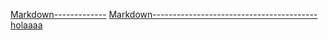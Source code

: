 [Markdown-------------](https://es.wikipedia.org/wiki/Markdownkasd)
[Markdown-----------------------------------------holaaaa](https://es.wikipedia.org/wiki/Markdown)
[]()